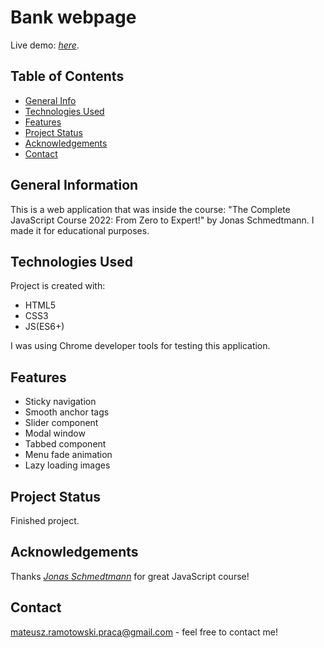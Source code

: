 # Bank webpage
Live demo: [_here_](https://mateusz-ramotowski-poland.github.io/Bank-webpage/).

## Table of Contents
* [General Info](#general-information)
* [Technologies Used](#technologies-used)
* [Features](#features)
* [Project Status](#project-status)
* [Acknowledgements](#acknowledgements)
* [Contact](#contact)

## General Information
This is a web application that was inside the course: "The Complete JavaScript Course 2022: From Zero to Expert!" by Jonas Schmedtmann. I made it for educational purposes. 

## Technologies Used
Project is created with:
* HTML5
* CSS3
* JS(ES6+)

I was using Chrome developer tools for testing this application.
## Features
* Sticky navigation
* Smooth anchor tags
* Slider component
* Modal window
* Tabbed component
* Menu fade animation
* Lazy loading images

## Project Status
Finished project.

## Acknowledgements
Thanks [_Jonas Schmedtmann_](https://www.udemy.com/course/the-complete-javascript-course/learn/lecture/22648873#overview) for great JavaScript course!

## Contact
mateusz.ramotowski.praca@gmail.com - feel free to contact me!
